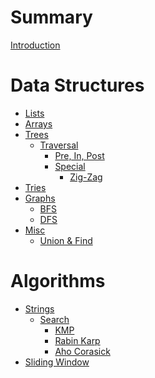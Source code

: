 # Summary

[Introduction](blog/intro.md)

# Data Structures
- [Lists]()
- [Arrays]()
- [Trees]()
    - [Traversal]()
        - [Pre, In, Post]()
        - [Special]()
            - [Zig-Zag]()
- [Tries]()
- [Graphs]()
    - [BFS]()
    - [DFS]()
- [Misc]()
    - [Union & Find]()


# Algorithms
- [Strings]()
    - [Search]()
        - [KMP]()
        - [Rabin Karp]()
        - [Aho Corasick]()
- [Sliding Window]()
